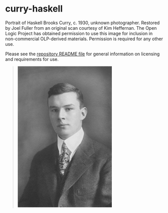 # curry-haskell

Portrait of Haskell Brooks Curry, c. 1930, unknown photographer.
Restored by Joel Fuller from an original scan courtesy of Kim Heffernan.
The Open Logic Project has obtained permission to use this image for
inclusion in non-commercial OLP-derived materials. Permission is
required for any other use.

Please see the [repository README file](https://github.com/OpenLogicProject/photos/blob/master/README.md) for general information on licensing and requirements for use.

> ![curry-haskell](https://github.com/OpenLogicProject/photos/blob/master/curry-haskell/curry-haskell-small.png)